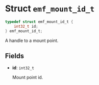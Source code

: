 # Struct `emf_mount_id_t`

```c
typedef struct emf_mount_id_t {
    int32_t id;
} emf_mount_id_t;
```

A handle to a mount point.

## Fields

- **id**: `int32_t`

    Mount point id.
